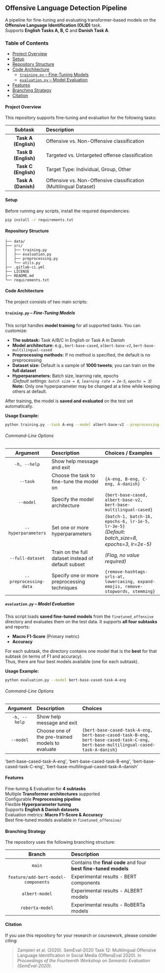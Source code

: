 ## Offensive Language Detection Pipeline

A pipeline for fine-tuning and evaluating transformer-based models on the **Offensive Language Identification (OLID)** task.  
Supports **English Tasks A, B, C** and **Danish Task A**.

### Table of Contents

- [Project Overview](#project-overview)
- [Setup](#setup)
- [Repository Structure](#repository-structure)
- [Code Architecture](#code-architecture)
  - [`training.py` – Fine-Tuning Models](#trainingpy--fine-tuning-models)
  - [`evaluation.py` – Model Evaluation](#evaluationpy--model-evaluation)
- [Features](#features)
- [Branching Strategy](#branching-strategy)
- [Citation](#citation)

#### Project Overview

This repository supports fine-tuning and evaluation for the following tasks:

| Subtask | Description |
|:-:|:-|
| **Task A (English)** | Offensive vs. Non-Offensive classification |
| **Task B (English)** | Targeted vs. Untargeted offense classification |
| **Task C (English)** | Target Type: Individual, Group, Other |
| **Task A (Danish)** | Offensive vs. Non-Offensive classification (Multilingual Dataset) |

#### Setup

Before running any scripts, install the required dependencies:

```bash
pip install -r requirements.txt
```

#### Repository Structure

```
├── data/
├── src/
│   ├── training.py
│   ├── evaluation.py
│   ├── preprocessing.py
│   └── utils.py
├── .gitlab-ci.yml
├── LICENSE
├── README.md
└── requirements.txt            
```

#### Code Architecture

The project consists of two main scripts:

##### `training.py` – Fine-Tuning Models

This script handles **model training** for all supported tasks. You can customize:

- **The subtask:** Task A/B/C in English or Task A in Danish
- **Model architecture:** e.g., `bert-base-cased`, `albert-base-v2`, `bert-base-multilingual-cased`
- **Preprocessing methods:** If no method is specified, the default is no preprocessing
- **Dataset size:** Default is a sample of **1000 tweets**; you can train on the **full dataset**
- **Hyperparameters:** Batch size, learning rate, epochs  
  *(Default settings: `batch size = 8`, `learning rate = 2e-5`, `epochs = 3`)*  
  **Note:** Only one hyperparameter may be changed at a time while keeping others at default.

After training, the model is **saved and evaluated** on the test set automatically.

**Usage Example:**
```bash
python training.py --task A-eng --model albert-base-v2 --preprocessing-data lowercasing --hyperparameters batch-16 --full-dataset
```

###### Command-Line Options

| Argument | Description | Choices / Examples |
|:-:|:-|:-|
| `-h, --help` | Show help message and exit | |
| `--task` | Choose the task to fine-tune the model on | `{A-eng, B-eng, C-eng, A-danish}` |
| `--model` | Specify the model architecture | `{bert-base-cased, albert-base-v2, bert-base-multilingual-cased}` |
| `--hyperparameters` | Set one or more hyperparameters | `{batch-1, batch-16, epochs-6, lr-1e-5, lr-3e-5}`<br>*(Default: batch_size=8, epochs=3, lr=2e-5)* |
| `--full-dataset` | Train on the full dataset instead of default subset | *(Flag, no value required)* |
| `--preprocessing-data` | Specify one or more preprocessing techniques | `{remove-hashtags-urls-at, lowercasing, expand-emojis, remove-stopwords, stemming}` |

##### `evaluation.py` – Model Evaluation

This script loads **saved fine-tuned models** from the `finetuned_offensive` directory and evaluates them on the test data. It supports **all four subtasks** and reports:

- **Macro F1-Score** (Primary metric)
- **Accuracy**

For each subtask, the directory contains one model that is the **best** for that subtask (in terms of F1 and accuracy).  
Thus, there are four best models available (one for each subtask).

**Usage Example:**
```bash
python evaluation.py --model bert-base-cased-task-A-eng
```

###### Command-Line Options

| Argument | Description | Choices |
|:-:|:-|:-|
| `-h, --help` | Show help message and exit | |
| `--model` | Choose one of the pre-trained models to evaluate | `{bert-base-cased-task-A-eng, bert-base-cased-task-B-eng, bert-base-cased-task-C-eng, bert-base-multilingual-cased-task-A-danish}` |
'bert-base-cased-task-A-eng', 'bert-base-cased-task-B-eng', 'bert-base-cased-task-C-eng', 'bert-base-multilingual-cased-task-A-danish'
#### Features

Fine-tuning & Evaluation for **4 subtasks**  
Multiple **Transformer architectures** supported  
Configurable **Preprocessing pipeline**  
Flexible **Hyperparameter tuning**  
Supports **English & Danish datasets**  
Evaluation metrics: **Macro F1-Score & Accuracy**  
Best fine-tuned models available in `finetuned_offensive/`

#### Branching Strategy

The repository uses the following branching structure:

| Branch | Description |
|:-:|:-|
| `main` | Contains the **final code** and four **best fine-tuned models** |
| `feature/add-bert-model-components` | Experimental results - BERT components |
| `albert-model` | Experimental results - ALBERT models |
| `roberta-model` | Experimental results - RoBERTa models |

#### Citation

If you use this repository for your research or coursework, please consider citing:

> Zampieri et al. (2020). SemEval-2020 Task 12: Multilingual Offensive Language Identification in Social Media (OffensEval 2020). In *Proceedings of the Fourteenth Workshop on Semantic Evaluation (SemEval-2020)*.
